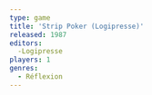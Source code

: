 ```yaml
---
type: game
title: 'Strip Poker (Logipresse)'
released: 1987
editors: 
  -Logipresse
players: 1
genres:
  - Réflexion
---
```

